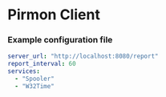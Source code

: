 # Pirmon Client

### Example configuration file
```yaml
server_url: "http://localhost:8080/report"
report_interval: 60
services:
  - "Spooler"
  - "W32Time"
```
